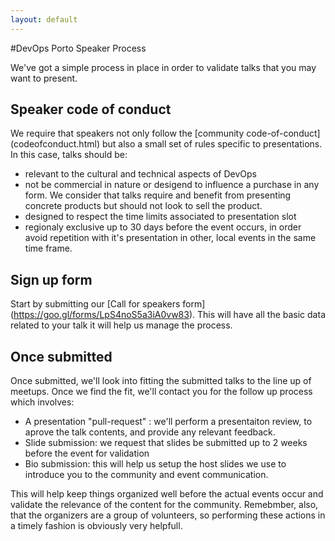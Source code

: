 ```yaml
---
layout: default
---
```

#DevOps Porto Speaker Process

We've got a simple process in place in order to validate talks that you may want to present.

## Speaker code of conduct

We require that speakers not only follow the [community code-of-conduct] (codeofconduct.html) but also a small set of rules specific to presentations. In this case, talks should be:
* relevant to the cultural and technical aspects of DevOps
* not be commercial in nature or desigend to influence a purchase in any form. We consider that talks require and benefit from presenting concrete products but should not look to sell the product.
* designed to respect the time limits associated to presentation slot
* regionaly exclusive up to 30 days before the event occurs, in order avoid repetition with it's presentation in other, local events in the same time frame.

## Sign up form

Start by submitting our [Call for speakers form] (https://goo.gl/forms/LpS4noS5a3iA0vw83). This will have all the basic data related to your talk it will help us manage the process.

## Once submitted

Once submitted, we'll look into fitting the submitted talks to the line up of meetups. Once we find the fit, we'll contact you for the follow up process which involves:
* A presentation "pull-request" : we'll perform a presentaiton review, to aprove the talk contents, and provide any relevant feedback.
* Slide submission: we request that slides be submitted up to 2 weeks before the event for validation
* Bio submission: this will help us setup the host slides we use to introduce you to the community and event communication.

This will help keep things organized well before the actual events occur and validate the relevance of the content for the community. Remebmber, also, that the organizers are a group of volunteers, so performing these actions in a timely fashion is obviously very helpfull.
